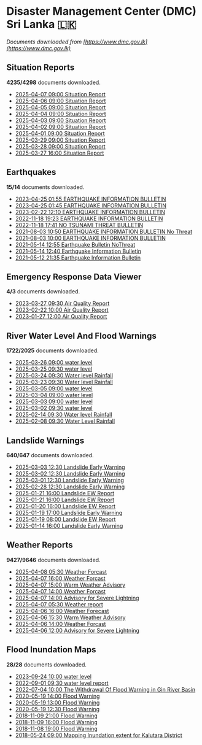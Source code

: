# Disaster Management Center (DMC) Sri Lanka :sri_lanka:

*Documents downloaded from [https://www.dmc.gov.lk](https://www.dmc.gov.lk)*

## Situation Reports

**4235/4298** documents downloaded.

* [2025-04-07 09:00 Situation Report](data/situation-reports/20250407.0900.situation-report.pdf)
* [2025-04-06 09:00 Situation Report](data/situation-reports/20250406.0900.situation-report.pdf)
* [2025-04-05 09:00 Situation Report](data/situation-reports/20250405.0900.situation-report.pdf)
* [2025-04-04 09:00 Situation Report](data/situation-reports/20250404.0900.situation-report.pdf)
* [2025-04-03 09:00 Situation Report](data/situation-reports/20250403.0900.situation-report.pdf)
* [2025-04-02 09:00 Situation Report](data/situation-reports/20250402.0900.situation-report.pdf)
* [2025-04-01 09:00 Situation Report](data/situation-reports/20250401.0900.situation-report.pdf)
* [2025-03-29 09:00 Situation Report](data/situation-reports/20250329.0900.situation-report.pdf)
* [2025-03-28 09:00 Situation Report](data/situation-reports/20250328.0900.situation-report.pdf)
* [2025-03-27 16:00 Situation Report](data/situation-reports/20250327.1600.situation-report.pdf)

## Earthquakes

**15/14** documents downloaded.

* [2023-04-25 01:55 EARTHQUAKE INFORMATION BULLETIN](data/earthquakes/20230425.0155.earthquake-information-bulletin.pdf)
* [2023-04-25 01:45 EARTHQUAKE INFORMATION BULLETIN](data/earthquakes/20230425.0145.earthquake-information-bulletin.pdf)
* [2023-02-22 12:10 EARTHQUAKE INFORMATION BULLETIN](data/earthquakes/20230222.1210.earthquake-information-bulletin.pdf)
* [2022-11-18 19:23 EARTHQUAKE INFORMATION BULLETIN](data/earthquakes/20221118.1923.earthquake-information-bulletin.pdf)
* [2022-11-18 17:41 NO TSUNAMI THREAT BULLETIN](data/earthquakes/20221118.1741.no-tsunami-threat-bulletin.pdf)
* [2021-08-03 10:50 EARTHQUAKE INFORMATION BULLETIN No Threat](data/earthquakes/20210803.1050.earthquake-information-bulletin-no-threat.pdf)
* [2021-08-03 10:00 EARTHQUAKE INFORMATION BULLETIN](data/earthquakes/20210803.1000.earthquake-information-bulletin.pdf)
* [2021-05-14 12:55 Earthquake Bulletin NoThreat](data/earthquakes/20210514.1255.earthquake-bulletin-nothreat.pdf)
* [2021-05-14 12:40 Earthquake Information Bulletin](data/earthquakes/20210514.1240.earthquake-information-bulletin.pdf)
* [2021-05-12 21:35 Earthquake Information Bulletin](data/earthquakes/20210512.2135.earthquake-information-bulletin.pdf)

## Emergency Response Data Viewer

**4/3** documents downloaded.

* [2023-03-27 09:30 Air Quality Report](data/emergency-response-data-viewer/20230327.0930.air-quality-report.pdf)
* [2023-02-22 10:00 Air Quality Report](data/emergency-response-data-viewer/20230222.1000.air-quality-report.pdf)
* [2023-01-27 12:00 Air Quality Report](data/emergency-response-data-viewer/20230127.1200.air-quality-report.pdf)

## River Water Level And Flood Warnings

**1722/2025** documents downloaded.

* [2025-03-26 09:00 water level](data/river-water-level-and-flood-warnings/20250326.0900.water-level.jpg)
* [2025-03-25 09:30 water level](data/river-water-level-and-flood-warnings/20250325.0930.water-level.jpg)
* [2025-03-24 09:30 Water level  Rainfall](data/river-water-level-and-flood-warnings/20250324.0930.water-level-rainfall.jpg)
* [2025-03-23 09:30 Water level  Rainfall](data/river-water-level-and-flood-warnings/20250323.0930.water-level-rainfall.jpg)
* [2025-03-05 09:00 water level](data/river-water-level-and-flood-warnings/20250305.0900.water-level.jpg)
* [2025-03-04 09:00 water level](data/river-water-level-and-flood-warnings/20250304.0900.water-level.jpg)
* [2025-03-03 09:00 water level](data/river-water-level-and-flood-warnings/20250303.0900.water-level.jpg)
* [2025-03-02 09:30 water level](data/river-water-level-and-flood-warnings/20250302.0930.water-level.jpg)
* [2025-02-14 09:30 Water level  Rainfall](data/river-water-level-and-flood-warnings/20250214.0930.water-level-rainfall.jpg)
* [2025-02-08 09:30 Water Level  Rainfall](data/river-water-level-and-flood-warnings/20250208.0930.water-level-rainfall.jpg)

## Landslide Warnings

**640/647** documents downloaded.

* [2025-03-03 12:30 Landslide Early Warning](data/landslide-warnings/20250303.1230.landslide-early-warning.pdf)
* [2025-03-02 12:30 Landslide Early Warning](data/landslide-warnings/20250302.1230.landslide-early-warning.pdf)
* [2025-03-01 12:30 Landslide Early Warning](data/landslide-warnings/20250301.1230.landslide-early-warning.pdf)
* [2025-02-28 12:30 Landslide Early Warning](data/landslide-warnings/20250228.1230.landslide-early-warning.pdf)
* [2025-01-21 16:00 Landslide EW Report](data/landslide-warnings/20250121.1600.landslide-ew-report.pdf)
* [2025-01-21 16:00 Landslide EW Report](data/landslide-warnings/20250121.1600.landslide-ew-report.pdf)
* [2025-01-20 16:00 Landslide EW Report](data/landslide-warnings/20250120.1600.landslide-ew-report.pdf)
* [2025-01-19 17:00 Landslide Early Warning](data/landslide-warnings/20250119.1700.landslide-early-warning.pdf)
* [2025-01-19 08:00 Landslide EW Report](data/landslide-warnings/20250119.0800.landslide-ew-report.pdf)
* [2025-01-14 16:00 Landslide Early Warning](data/landslide-warnings/20250114.1600.landslide-early-warning.pdf)

## Weather Reports

**9427/9646** documents downloaded.

* [2025-04-08 05:30 Weather Forcast](data/weather-reports/20250408.0530.weather-forcast.pdf)
* [2025-04-07 16:00 Weather Forcast](data/weather-reports/20250407.1600.weather-forcast.pdf)
* [2025-04-07 15:00 Warm Weather Advisory](data/weather-reports/20250407.1500.warm-weather-advisory.pdf)
* [2025-04-07 14:00 Weather Forcast](data/weather-reports/20250407.1400.weather-forcast.pdf)
* [2025-04-07 14:00 Advisory for Severe Lightning](data/weather-reports/20250407.1400.advisory-for-severe-lightning.pdf)
* [2025-04-07 05:30 Weather report](data/weather-reports/20250407.0530.weather-report.pdf)
* [2025-04-06 16:00 Weather Forecast](data/weather-reports/20250406.1600.weather-forecast.pdf)
* [2025-04-06 15:30 Warm Weather Advisory](data/weather-reports/20250406.1530.warm-weather-advisory.pdf)
* [2025-04-06 14:00 Weather Forcast](data/weather-reports/20250406.1400.weather-forcast.pdf)
* [2025-04-06 12:00 Advisory for Severe Lightning](data/weather-reports/20250406.1200.advisory-for-severe-lightning.pdf)

## Flood Inundation Maps

**28/28** documents downloaded.

* [2023-09-24 10:00 water level](data/flood-inundation-maps/20230924.1000.water-level.pdf)
* [2022-09-01 09:30 water level report](data/flood-inundation-maps/20220901.0930.water-level-report.pdf)
* [2022-07-04 10:00 The Withdrawal Of Flood Warning in Gin River Basin](data/flood-inundation-maps/20220704.1000.the-withdrawal-of-flood-warning-in-gin-river-basin.pdf)
* [2020-05-19 14:00 Flood Warning](data/flood-inundation-maps/20200519.1400.flood-warning.pdf)
* [2020-05-19 13:00 Flood Warning](data/flood-inundation-maps/20200519.1300.flood-warning.pdf)
* [2020-05-19 12:30 Flood Warning](data/flood-inundation-maps/20200519.1230.flood-warning.pdf)
* [2018-11-09 21:00 Flood Warning](data/flood-inundation-maps/20181109.2100.flood-warning.PDF)
* [2018-11-09 16:00 Flood Warning](data/flood-inundation-maps/20181109.1600.flood-warning.PDF)
* [2018-11-08 19:00 Flood Warning](data/flood-inundation-maps/20181108.1900.flood-warning.PDF)
* [2018-05-24 09:00 Mapping Inundation extent for Kalutara District](data/flood-inundation-maps/20180524.0900.mapping-inundation-extent-for-kalutara-district.pdf)
